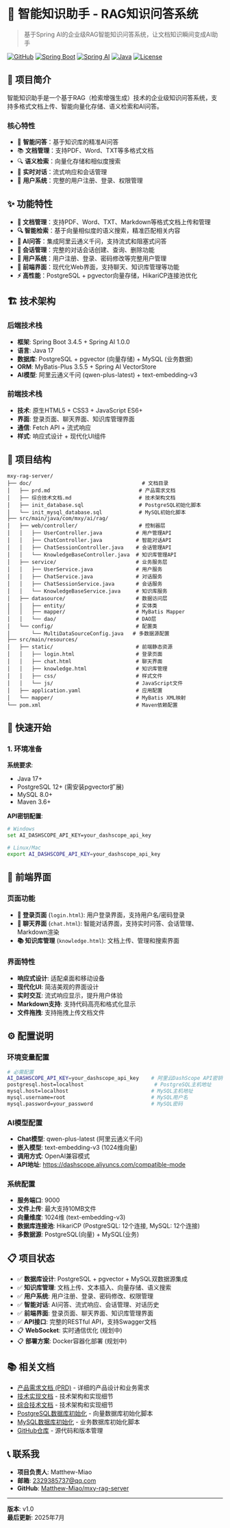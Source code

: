 # 🤖 智能知识助手 - RAG知识问答系统

> 基于Spring AI的企业级RAG智能知识问答系统，让文档知识瞬间变成AI助手

[![GitHub](https://img.shields.io/badge/GitHub-mxy--rag--server-blue?logo=github)](https://github.com/Matthew-Miao/mxy-rag-server)
[![Spring Boot](https://img.shields.io/badge/Spring%20Boot-3.4.5-brightgreen)](https://spring.io/projects/spring-boot)
[![Spring AI](https://img.shields.io/badge/Spring%20AI-1.0.0-orange)](https://spring.io/projects/spring-ai)
[![Java](https://img.shields.io/badge/Java-17-red)](https://openjdk.java.net/)
[![License](https://img.shields.io/badge/License-MIT-yellow)](https://opensource.org/licenses/MIT)

## 🎯 项目简介

智能知识助手是一个基于RAG（检索增强生成）技术的企业级知识问答系统，支持多格式文档上传、智能向量化存储、语义检索和AI问答。

### 核心特性
- 🧠 **智能问答**：基于知识库的精准AI问答
- 📚 **文档管理**：支持PDF、Word、TXT等多格式文档
- 🔍 **语义检索**：向量化存储和相似度搜索
- 💬 **实时对话**：流式响应和会话管理
- 👥 **用户系统**：完整的用户注册、登录、权限管理

## ✨ 功能特性

- **📄 文档管理**：支持PDF、Word、TXT、Markdown等格式文档上传和管理
- **🔍 智能检索**：基于向量相似度的语义搜索，精准匹配相关内容
- **🤖 AI问答**：集成阿里云通义千问，支持流式和阻塞式问答
- **💬 会话管理**：完整的对话会话创建、查询、删除功能
- **👤 用户系统**：用户注册、登录、密码修改等完整用户管理
- **🎨 前端界面**：现代化Web界面，支持聊天、知识库管理等功能
- **⚡ 高性能**：PostgreSQL + pgvector向量存储，HikariCP连接池优化

## 🏗 技术架构

### 后端技术栈
- **框架**: Spring Boot 3.4.5 + Spring AI 1.0.0
- **语言**: Java 17
- **数据库**: PostgreSQL + pgvector (向量存储) + MySQL (业务数据)
- **ORM**: MyBatis-Plus 3.5.5 + Spring AI VectorStore
- **AI模型**: 阿里云通义千问 (qwen-plus-latest) + text-embedding-v3

### 前端技术栈
- **技术**: 原生HTML5 + CSS3 + JavaScript ES6+
- **界面**: 登录页面、聊天界面、知识库管理界面
- **通信**: Fetch API + 流式响应
- **样式**: 响应式设计 + 现代化UI组件

## 📁 项目结构

```
mxy-rag-server/
├── doc/                                    # 文档目录
│   ├── prd.md                             # 产品需求文档
│   ├── 综合技术文档.md                      # 技术架构文档
│   ├── init_database.sql                  # PostgreSQL初始化脚本
│   └── init_mysql_database.sql            # MySQL初始化脚本
├── src/main/java/com/mxy/ai/rag/
│   ├── web/controller/                    # 控制器层
│   │   ├── UserController.java           # 用户管理API
│   │   ├── ChatController.java           # 智能对话API
│   │   ├── ChatSessionController.java    # 会话管理API
│   │   └── KnowledgeBaseController.java  # 知识库管理API
│   ├── service/                          # 业务服务层
│   │   ├── UserService.java              # 用户服务
│   │   ├── ChatService.java              # 对话服务
│   │   ├── ChatSessionService.java       # 会话服务
│   │   └── KnowledgeBaseService.java     # 知识库服务
│   ├── datasource/                       # 数据访问层
│   │   ├── entity/                       # 实体类
│   │   ├── mapper/                       # MyBatis Mapper
│   │   └── dao/                          # DAO层
│   └── config/                           # 配置类
│       └── MultiDataSourceConfig.java   # 多数据源配置
├── src/main/resources/
│   ├── static/                           # 前端静态资源
│   │   ├── login.html                    # 登录页面
│   │   ├── chat.html                     # 聊天界面
│   │   ├── knowledge.html                # 知识库管理
│   │   ├── css/                          # 样式文件
│   │   └── js/                           # JavaScript文件
│   ├── application.yaml                  # 应用配置
│   └── mapper/                           # MyBatis XML映射
└── pom.xml                               # Maven依赖配置
```

## 🚀 快速开始

### 1. 环境准备

**系统要求**:
- Java 17+
- PostgreSQL 12+ (需安装pgvector扩展)
- MySQL 8.0+
- Maven 3.6+

**API密钥配置**:
```bash
# Windows
set AI_DASHSCOPE_API_KEY=your_dashscope_api_key

# Linux/Mac
export AI_DASHSCOPE_API_KEY=your_dashscope_api_key
```
## 🎨 前端界面

### 页面功能
- **🔐 登录页面** (`login.html`): 用户登录界面，支持用户名/密码登录
- **💬 聊天界面** (`chat.html`): 智能对话界面，支持实时问答、会话管理、Markdown渲染
- **📚 知识库管理** (`knowledge.html`): 文档上传、管理和搜索界面

### 界面特性
- **响应式设计**: 适配桌面和移动设备
- **现代化UI**: 简洁美观的界面设计
- **实时交互**: 流式响应显示，提升用户体验
- **Markdown支持**: 支持代码高亮和格式化显示
- **文件拖拽**: 支持拖拽上传文档文件

## ⚙️ 配置说明

### 环境变量配置
```bash
# 必需配置
AI_DASHSCOPE_API_KEY=your_dashscope_api_key    # 阿里云DashScope API密钥
postgresql.host=localhost                       # PostgreSQL主机地址
mysql.host=localhost                           # MySQL主机地址
mysql.username=root                            # MySQL用户名
mysql.password=your_password                   # MySQL密码
```

### AI模型配置
- **Chat模型**: qwen-plus-latest (阿里云通义千问)
- **嵌入模型**: text-embedding-v3 (1024维向量)
- **调用方式**: OpenAI兼容模式
- **API地址**: https://dashscope.aliyuncs.com/compatible-mode

### 系统配置
- **服务端口**: 9000
- **文件上传**: 最大支持10MB文件
- **向量维度**: 1024维 (text-embedding-v3)
- **数据库连接池**: HikariCP (PostgreSQL: 12个连接, MySQL: 12个连接)
- **多数据源**: PostgreSQL(向量) + MySQL(业务)

## 📋 项目状态

- ✅ **数据库设计**: PostgreSQL + pgvector + MySQL双数据源集成
- ✅ **知识库管理**: 文档上传、文本插入、向量存储、语义搜索
- ✅ **用户系统**: 用户注册、登录、密码修改、权限管理
- ✅ **智能对话**: AI问答、流式响应、会话管理、对话历史
- ✅ **前端界面**: 登录页面、聊天界面、知识库管理界面
- ✅ **API接口**: 完整的RESTful API，支持Swagger文档
- 📋 **WebSocket**: 实时通信优化 (规划中)
- 📋 **部署方案**: Docker容器化部署 (规划中)

## 📚 相关文档

- [产品需求文档 (PRD)](./doc/prd.md) - 详细的产品设计和业务需求
- [技术实现文档](./doc/technical_implementation.md) - 技术架构和实现细节
- [综合技术文档](./doc/综合技术文档.md) - 技术架构和实现细节
- [PostgreSQL数据库初始化](./doc/init_database.sql) - 向量数据库初始化脚本
- [MySQL数据库初始化](./doc/init_mysql_database.sql) - 业务数据库初始化脚本
- [GitHub仓库](https://github.com/Matthew-Miao/mxy-rag-server) - 源代码和版本管理

## 📞 联系我

- **项目负责人**: Matthew-Miao
- **邮箱**: 2329385737@qq.com
- **GitHub**: [Matthew-Miao/mxy-rag-server](https://github.com/Matthew-Miao/mxy-rag-server)
---
**版本**: v1.0  
**最后更新**: 2025年7月